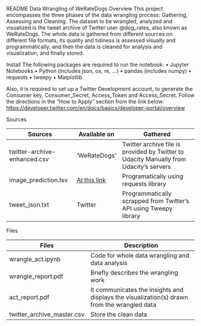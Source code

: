 README
Data Wrangling of WeRateDogs
Overview
This project encompasses the three phases of the data wrangling process: Gathering, Assessing and Cleaning. The dataset to be wrangled, analyzed and visualized is the tweet archive of Twitter user @dog_rates, also known as WeRateDogs.
The whole data is gathered from different sources on different file formats, its quality and tidiness is assessed visually and programmatically, and then the data is cleaned for analysis and visualization, and finally stored.

Install
The following packages are required to run the notebook:
•	Jupyter Notebooks
•	Python (includes json, os, re, ...)
•	pandas (includes numpy)
•	requests
•	tweepy
•	Matplotlib

Also, it is required to set up a Twitter Development account, to generate the Consumer key, Consumer_Secret, Access_Token and Access_Secret. Follow the directions in the “How to Apply” section from the link below:
https://developer.twitter.com/en/docs/basics/developer-portal/overview

Sources

|Sources|Available on|Gathered|
|---|---|---|
|twitter-archive-enhanced.csv|‘WeRateDogs’|Twitter archive file is provided by Twitter to Udacity	Manually from Udacity’s servers|
|image_prediction.tsv|[At this link](https://d17h27t6h515a5.cloudfront.net/topher/2017/August/599fd2ad_image-predictions/image-predictions.tsv)|Programatically using requests library|
|tweet_json.txt|Twitter|Programmatically scrapped from Twitter’s API using Tweepy library|


Files

|Files|Description|
|---|---|
|wrangle_act.ipynb|Code for whole data wrangling and data analysis|
|wrangle_report.pdf|Briefly describes the wrangling work|
|act_report.pdf|It communicates the insights and displays the visualization(s) drawn from the wrangled data|
|twitter_archive_master.csv|Store the clean data|


